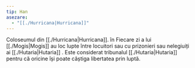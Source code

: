 ```yaml
---
tip: Han
asezare:
  - "[[./Hurricana|Hurricana]]"
---
```


Coloseumul din [[./Hurricana|Hurricana]]. în Fiecare zi a lui [[./Mogis|Mogis]] au loc lupte între locuitori sau cu prizonieri sau nelegiuiți ai [[./Hutaria|Hutaria]] . Este considerat tribunalul [[./Hutaria|Hutaria]] pentru că oricine își poate câștiga libertatea prin luptă. 
